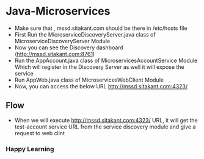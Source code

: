 # Java-Microservices

- Make sure that , mssd.sitakant.com should be there in /etc/hosts file
- First Run the MicroserviceDiscoveryServer.java class of MicroserviceDiscoveryServer Module
- Now you can see the Discovery dashboard (http://mssd.sitakant.com:8761)
- Run the AppAccount.java class of MicroservicesAccountService Module Which will register in the Discovery Server as well it will expose the service
- Run AppWeb.java class of MicroservicesWebClient Module 
- Now, you can access the below URL 
   http://mssd.sitakant.com:4323/
  
  
## Flow
- When we will execute http://mssd.sitakant.com:4323/ URL, it will get the test-account service URL from the service discovery module and give a request to web clint






### Happy Learning

